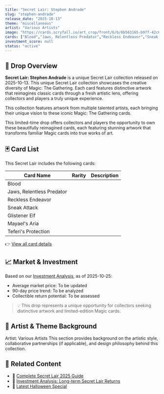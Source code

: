 ```yaml
---
title: "Secret Lair: Stephen Andrade"
slug: "stephen-andrade"
release_date: "2025-10-13"
theme: "miscellaneous"
artist: "Various Artists"
image: "https://cards.scryfall.io/art_crop/front/6/b/6b563165-b97f-42c6-82a8-65d8ee69e381.jpg?1759245107"
cards: ["Blood","Jaws, Relentless Predator","Reckless Endeavor","Sneak Attack","Glistener Elf","Mayael's Aria","Teferi's Protection"]
investment_score: null
status: "active"
---
```


## 💠 Drop Overview
**Secret Lair: Stephen Andrade** is a unique Secret Lair collection released on 2025-10-13. This unique Secret Lair collection showcases the creative diversity of Magic: The Gathering. Each card features distinctive artwork that reimagines classic cards through a fresh artistic lens, offering collectors and players a truly unique experience.

This collection features artwork from multiple talented artists, each bringing their unique vision to these iconic Magic: The Gathering cards.

This limited-time drop offers collectors and players the opportunity to own these beautifully reimagined cards, each featuring stunning artwork that transforms familiar Magic cards into true works of art.

## 🃏 Card List
This Secret Lair includes the following cards:

| Card Name | Rarity | Description |
|-----------|---------|-------------|
| Blood |  |  |
| Jaws, Relentless Predator |  |  |
| Reckless Endeavor |  |  |
| Sneak Attack |  |  |
| Glistener Elf |  |  |
| Mayael's Aria |  |  |
| Teferi's Protection |  |  |

👉 [View all card details](/cards?drop=stephen-andrade)

## 📈 Market & Investment
Based on our [Investment Analysis](/investment/stephen-andrade), as of 2025-10-25:
- Average market price: To be updated
- 90-day price trend: To be analyzed
- Collectible return potential: To be assessed

> 💡 This drop represents a unique opportunity for collectors seeking distinctive artwork and limited-edition Magic cards.

## 🎨 Artist & Theme Background
Artist: Various Artists
This section provides background on the artistic style, collaborative partnerships (if applicable), and design philosophy behind this collection.

## 🔗 Related Content
- 📰 [Complete Secret Lair 2025 Guide](/news/secret-lair-2025-complete-guide)
- 💼 [Investment Analysis: Long-term Secret Lair Returns](/investment)
- 🎃 [Latest Halloween Special](/drops/secret-scare-superdrop-2025)